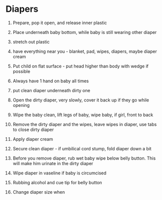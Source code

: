 # Diapers

1. Prepare, pop it open, and release inner plastic
2. Place underneath baby bottom, while baby is still wearing other diaper
3. stretch out plastic

4. have everything near you - blanket, pad, wipes, diapers, maybe diaper cream
5. Put child on flat surface - put head higher than body with wedge if possible
6. Always have 1 hand on baby all times
7. put clean diaper underneath dirty one
8. Open the dirty diaper, very slowly, cover it back up if they go while opening
9. Wipe the baby clean, lift legs of baby, wipe baby, if girl, front to back
10. Remove the dirty diaper and the wipes, leave wipes in diaper, use tabs to close dirty diaper
11. Apply diaper cream
12. Secure clean diaper - if umbilical cord stump, fold diaper down a bit

13. Before you remove diaper, rub wet baby wipe below belly button. This will make him urinate in the dirty diaper
14. Wipe diaper in vaseline if baby is circumcised
15. Rubbing alcohol and cue tip for belly button
16. Change diaper size when
